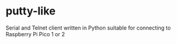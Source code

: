 # putty-like
Serial and Telnet client written in Python suitable for connecting to Raspberry Pi Pico 1 or 2
